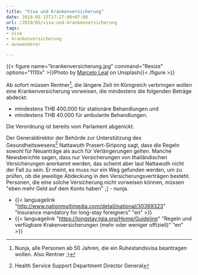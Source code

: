 ```yaml
---
title: "Visa und Krankenversicherung"
date: 2019-05-15T17:27:00+07:00
url: /2019/05/visa-und-krankenversicherung
tags:
- visa
- krankenversicherung
- auswanderer

---
```


{{< figure name="krankenversicherung.jpg" command="Resize" options="1110x" >}}Photo by [Marcelo Leal](https://unsplash.com/photos/6pcGTJDuf6M) on Unsplash{{< /figure >}}
<!--lint disable no-undefined-references-->
Ab sofort müssen Rentner[^1], die längere Zeit im Königreich verbringen wollen eine Krankenversicherung vorweisen, die mindestens die folgenden Beträge abdeckt:

- mindestens THB 400.000 für stationäre Behandlungen und
- mindestens THB 40.000 für ambulante Behandlungen.

Die Verordnung ist bereits vom Parlament abgenickt.

Der Generaldirektor der Behörde zur Unterstützung des Gesundheitswesens[^2] Nattawuth Prasert-Siripong sagt, dass die Regeln sowohl für Neuanträge als auch für Verlängerungen gelten. Manche Newsberichte sagen, dass nur Versicherungen von thailändischen Versicherungen anerkannt werden, das scheint aber laut Nattawuth nicht der Fall zu sein. Er meint, es muss nur ein Weg gefunden werden, um zu prüfen, ob die jeweilige Abdeckung in den Versicherungsverträgen besteht. Personen, die eine solche Versicherung nicht vorweisen können, müssen "eben mehr Geld auf dem Konto haben" ;] - nunja.

- {{< languagelink "<http://www.nationmultimedia.com/detail/national/30369323>" "Insurance mandatory for long-stay foreigners" "en" >}}
- {{< languagelink "<https://longstay.tgia.org/Home/Guideline>" "Regeln und verfügbare Krakenversicherungen (mehr oder weniger offiziell)" "en" >}}

[^1]: Nunja, alle Personen ab 50 Jahren, die ein Ruhestandsvisa beantragen wollen. Also Rentner ;)
[^2]: Health Service Support Department Director General
